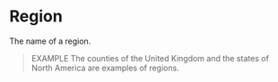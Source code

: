 Region
===========

The name of a region.

> EXAMPLE  The counties of the United Kingdom and the states of North America are examples of regions.
